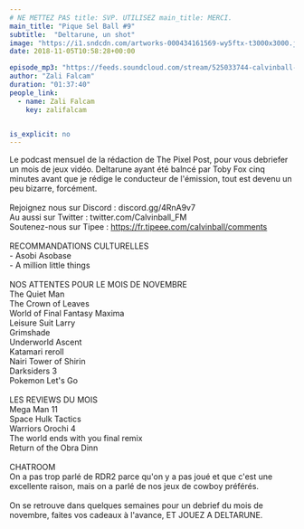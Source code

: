 ```yaml
---
# NE METTEZ PAS title: SVP. UTILISEZ main_title: MERCI.
main_title: "Pique Sel Ball #9"
subtitle:  "Deltarune, un shot"
image: "https://i1.sndcdn.com/artworks-000434161569-wy5ftx-t3000x3000.jpg"
date: 2018-11-05T10:58:28+00:00

episode_mp3: "https://feeds.soundcloud.com/stream/525033744-calvinball-radio-pique-sel-ball-9-deltarune-un-shot.mp3"
author: "Zali Falcam"
duration: "01:37:40"
people_link: 
  - name: Zali Falcam
    key: zalifalcam


is_explicit: no
---
```


<PodcastHeader/>

<!-- ECRIRE LA DESCRIPTION DE L'EPISODE SOUS CETTE LIGNE -->
Le podcast mensuel de la rédaction de The Pixel Post, pour vous debriefer un mois de jeux vidéo. Deltarune ayant été balncé par Toby Fox cinq minutes avant que je rédige le conducteur de l'émission, tout est devenu un peu bizarre, forcément.<br><br>Rejoignez nous sur Discord : discord.gg/4RnA9v7<br>Au aussi sur Twitter : twitter.com/Calvinball_FM<br>Soutenez-nous sur Tipee : https://fr.tipeee.com/calvinball/comments<br><br>RECOMMANDATIONS CULTURELLES<br>- Asobi Asobase<br>- A million little things<br><br>NOS ATTENTES POUR LE MOIS DE NOVEMBRE<br>The Quiet Man<br>The Crown of Leaves<br>World of Final Fantasy Maxima<br>Leisure Suit Larry<br>Grimshade<br>Underworld Ascent<br>Katamari reroll <br>Nairi Tower of Shirin<br>Darksiders 3<br>Pokemon Let's Go<br><br>LES REVIEWS DU MOIS<br>Mega Man 11<br>Space Hulk Tactics<br>Warriors Orochi 4<br>The world ends with you final remix<br>Return of the Obra Dinn<br><br>CHATROOM<br>On a pas trop parlé de RDR2 parce qu'on y a pas joué et que c'est une excellente raison, mais on a parlé de nos jeux de cowboy préférés.<br><br>On se retrouve dans quelques semaines pour un debrief du mois de novembre, faites vos cadeaux à l'avance, ET JOUEZ A DELTARUNE.

